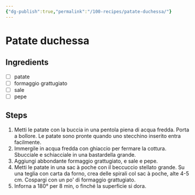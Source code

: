 ```yaml
---
{"dg-publish":true,"permalink":"/100-recipes/patate-duchessa/"}
---
```


# Patate duchessa
## Ingredients
- [ ] patate
- [ ] formaggio grattugiato
- [ ] sale
- [ ] pepe
## Steps
1. Metti le patate con la buccia in una pentola piena di acqua fredda. Porta a bollore. Le patate sono pronte quando uno stecchino inserito entra facilmente.
2. Immergile in acqua fredda con ghiaccio per fermare la cottura. Sbucciale e schiacciale in una bastardella grande.
2. Aggiungi abbondante formaggio grattugiato, e sale e pepe.
3. Metti le patate in una sac à poche con il beccuccio stellato grande. Su una teglia con carta da forno, crea delle spirali col sac à poche, alte 4-5 cm. Cospargi con un po' di formaggio grattugiato.
4. Inforna a 180° per 8 min, o finché la superficie si dora.